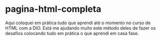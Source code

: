 # pagina-html-completa
Aqui coloquei em prática tudo que aprendi até o momento no curso de HTML com a DIO. Está me ajudando muito este método deles de fazer os desafios colocando tudo em prática o que aprendi em casa fase.
